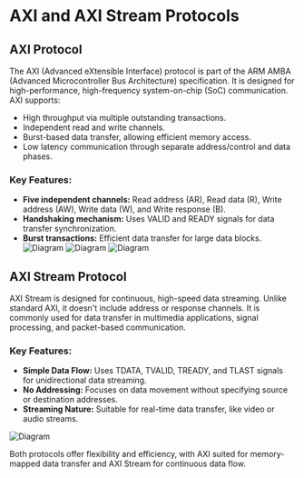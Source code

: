 # AXI and AXI Stream Protocols

## AXI Protocol
The AXI (Advanced eXtensible Interface) protocol is part of the ARM AMBA (Advanced Microcontroller Bus Architecture) specification. It is designed for high-performance, high-frequency system-on-chip (SoC) communication. AXI supports:
- High throughput via multiple outstanding transactions.
- Independent read and write channels.
- Burst-based data transfer, allowing efficient memory access.
- Low latency communication through separate address/control and data phases.

### Key Features:
- **Five independent channels:** Read address (AR), Read data (R), Write address (AW), Write data (W), and Write response (B).
- **Handshaking mechanism:** Uses VALID and READY signals for data transfer synchronization.
- **Burst transactions:** Efficient data transfer for large data blocks.
![Diagram](info/axipage1.jpg) 
![Diagram](info/axipage2.jpg) 
![Diagram](info/axipage3.jpg) 


## AXI Stream Protocol
AXI Stream is designed for continuous, high-speed data streaming. Unlike standard AXI, it doesn't include address or response channels. It is commonly used for data transfer in multimedia applications, signal processing, and packet-based communication.

### Key Features:
- **Simple Data Flow:** Uses TDATA, TVALID, TREADY, and TLAST signals for unidirectional data streaming.
- **No Addressing:** Focuses on data movement without specifying source or destination addresses.
- **Streaming Nature:** Suitable for real-time data transfer, like video or audio streams.

![Diagram](info/axipage4.jpg) 

Both protocols offer flexibility and efficiency, with AXI suited for memory-mapped data transfer and AXI Stream for continuous data flow.

